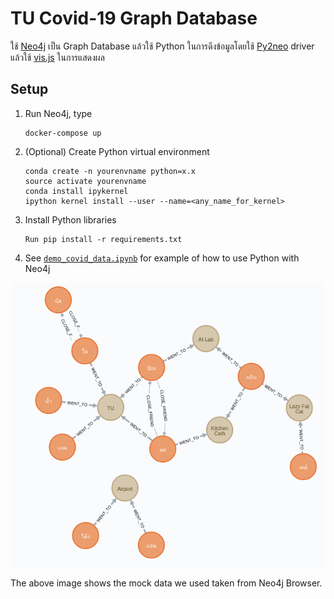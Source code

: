 # TU Covid-19 Graph Database
ใช้ [Neo4j](https://neo4j.com/) เป็น Graph Database แล้วใช้ Python ในการดึงข้อมูลโดยใช้ [Py2neo](https://py2neo.org/v4/) driver แล้วใช้ [vis.js](https://visjs.org/) ในการแสดงผล

## Setup
1. Run Neo4j, type
    ```
    docker-compose up
    ```
2. (Optional) Create Python virtual environment
    ```
    conda create -n yourenvname python=x.x
    source activate yourenvname
    conda install ipykernel
    ipython kernel install --user --name=<any_name_for_kernel>
    ```
3. Install Python libraries
    ```
    Run pip install -r requirements.txt
    ```
4. See [`demo_covid_data.ipynb`](./demo_covid_data.ipynb) for example of how to use Python with Neo4j

![mockdata](tucovid_mockdata.png)

The above image shows the mock data we used taken from Neo4j Browser. 